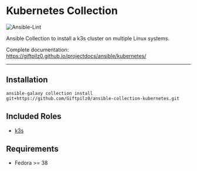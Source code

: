 # Kubernetes Collection

![Ansible-Lint](https://github.com/giftpilz0/ansible-collection-kubernetes/actions/workflows/ci.yml/badge.svg)

Ansible Collection to install a k3s cluster on multiple Linux systems.

Complete documentation:
<https://giftpilz0.github.io/projectdocs/ansible/kubernetes/>

______________________________________________________________________

## Installation

`ansible-galaxy collection install git+https://github.com/Giftpilz0/ansible-collection-kubernetes.git`

## Included Roles

- [k3s](k3s/)

## Requirements

- Fedora >= 38
